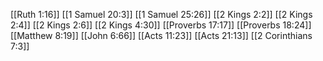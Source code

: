 [[Ruth 1:16]]
[[1 Samuel 20:3]]
[[1 Samuel 25:26]]
[[2 Kings 2:2]]
[[2 Kings 2:4]]
[[2 Kings 2:6]]
[[2 Kings 4:30]]
[[Proverbs 17:17]]
[[Proverbs 18:24]]
[[Matthew 8:19]]
[[John 6:66]]
[[Acts 11:23]]
[[Acts 21:13]]
[[2 Corinthians 7:3]]
